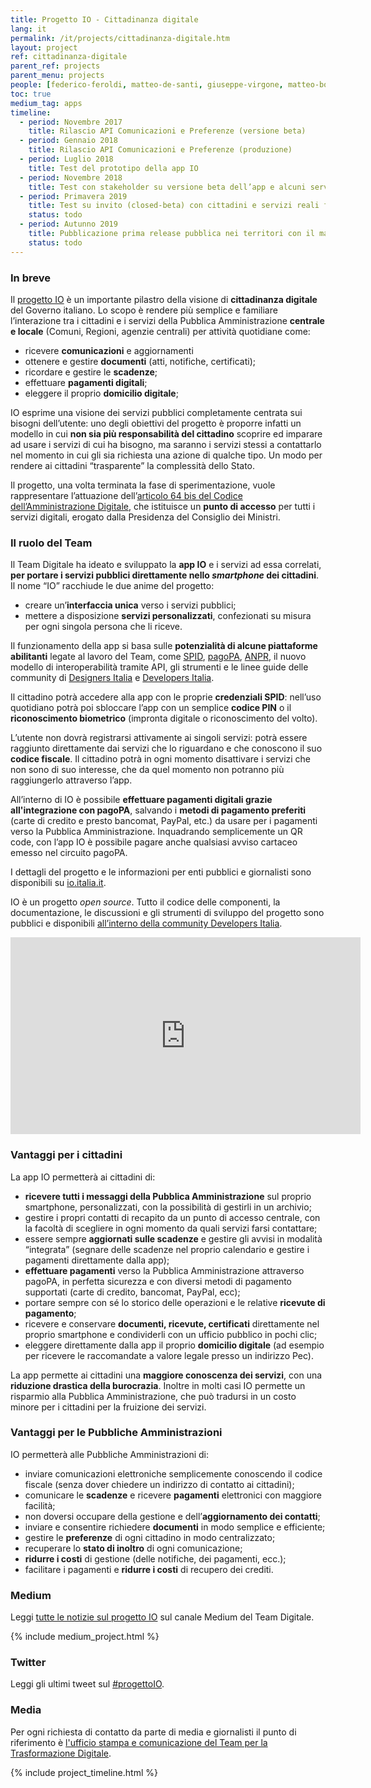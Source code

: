 ```yaml
---
title: Progetto IO - Cittadinanza digitale
lang: it
permalink: /it/projects/cittadinanza-digitale.htm
layout: project
ref: cittadinanza-digitale
parent_ref: projects
parent_menu: projects
people: [federico-feroldi, matteo-de-santi, giuseppe-virgone, matteo-boschi]
toc: true
medium_tag: apps
timeline:
  - period: Novembre 2017
    title: Rilascio API Comunicazioni e Preferenze (versione beta)
  - period: Gennaio 2018
    title: Rilascio API Comunicazioni e Preferenze (produzione)
  - period: Luglio 2018
    title: Test del prototipo della app IO
  - period: Novembre 2018
    title: Test con stakeholder su versione beta dell’app e alcuni servizi demo
  - period: Primavera 2019
    title: Test su invito (closed-beta) con cittadini e servizi reali forniti da alcuni enti distribuiti sul territorio nazionale     
    status: todo
  - period: Autunno 2019
    title: Pubblicazione prima release pubblica nei territori con il maggior numero di servizi integrati
    status: todo
---
```


### In breve

Il [progetto IO](https://io.italia.it/) è un importante pilastro della visione di **cittadinanza digitale** del Governo italiano. Lo scopo è rendere più semplice e familiare l’interazione tra i cittadini e i servizi della Pubblica Amministrazione **centrale e locale** (Comuni, Regioni, agenzie centrali) per attività quotidiane come:

- ricevere **comunicazioni** e aggiornamenti
- ottenere e gestire **documenti** (atti, notifiche, certificati);
- ricordare e gestire le **scadenze**;
- effettuare **pagamenti digitali**;
- eleggere il proprio **domicilio digitale**;

IO esprime una visione dei servizi pubblici completamente centrata sui bisogni dell’utente: uno degli obiettivi del progetto è proporre infatti un modello in cui **non sia più responsabilità del cittadino** scoprire ed imparare ad usare i servizi di cui ha bisogno, ma saranno i servizi stessi a contattarlo nel momento in cui gli sia richiesta una azione di qualche tipo. Un modo per rendere ai cittadini “trasparente” la complessità dello Stato.

Il progetto, una volta terminata la fase di sperimentazione, vuole rappresentare l’attuazione dell’[articolo 64 bis del Codice dell’Amministrazione Digitale](https://docs.italia.it/italia/piano-triennale-ict/codice-amministrazione-digitale-docs/it/v2017-12-13/_rst/capo5_sezione3_art64-bis.html), che istituisce un **punto di accesso** per tutti i servizi digitali, erogato dalla Presidenza del Consiglio dei Ministri.

### Il ruolo del Team

Il Team Digitale ha ideato e sviluppato la **app IO** e i servizi ad essa correlati, **per portare i servizi pubblici direttamente nello *smartphone* dei cittadini**. Il nome “IO” racchiude le due anime del progetto:
 
- creare un’**interfaccia unica** verso i servizi pubblici; 
- mettere a disposizione **servizi personalizzati**, confezionati su misura per ogni singola persona che li riceve. 

Il funzionamento della app si basa sulle **potenzialità di alcune piattaforme abilitanti** legate al lavoro del Team, come [SPID](https://teamdigitale.governo.it/it/projects/identita-digitale.htm), [pagoPA](https://teamdigitale.governo.it/it/projects/pagamenti-digitali.htm), [ANPR](https://teamdigitale.governo.it/it/projects/anpr.htm), il nuovo modello di interoperabilità tramite API, gli strumenti e le linee guide delle community di [Designers Italia](https://designers.italia.it/) e [Developers Italia](https://developers.italia.it/). 

Il cittadino potrà accedere alla app con le proprie **credenziali SPID**: nell’uso quotidiano potrà poi sbloccare l’app con un semplice **codice PIN** o il **riconoscimento biometrico** (impronta digitale o riconoscimento del volto).

L’utente non dovrà registrarsi attivamente ai singoli servizi: potrà essere raggiunto direttamente dai servizi che lo riguardano e che conoscono il suo **codice fiscale**. Il cittadino potrà in ogni momento disattivare i servizi che non sono di suo interesse, che da quel momento non potranno più raggiungerlo attraverso l’app.

All’interno di IO è possibile **effettuare pagamenti digitali grazie all'integrazione con pagoPA**, salvando i **metodi di pagamento preferiti** (carte di credito e presto bancomat, PayPal, etc.) da usare per i pagamenti verso la Pubblica Amministrazione. Inquadrando semplicemente un QR code, con l’app IO è possibile pagare anche qualsiasi avviso cartaceo emesso nel circuito pagoPA.

I dettagli del progetto e le informazioni per enti pubblici e giornalisti sono disponibili su [io.italia.it](https://io.italia.it/).

IO è un progetto *open source*. Tutto il codice delle componenti, la documentazione, le discussioni e gli strumenti di sviluppo del progetto sono pubblici e disponibili [all’interno della community Developers Italia](https://io.italia.it/sviluppatori/).

<iframe width="560" height="315" src="https://www.youtube-nocookie.com/embed/zrKOS2LiWTU" frameborder="0" allow="accelerometer; autoplay; encrypted-media; gyroscope; picture-in-picture" allowfullscreen></iframe>

### Vantaggi per i cittadini

La app IO permetterà ai cittadini di:

- **ricevere tutti i messaggi della Pubblica Amministrazione** sul proprio smartphone, personalizzati, con la possibilità di gestirli in un archivio;
- gestire i propri contatti di recapito da un punto di accesso centrale, con la facoltà di scegliere in ogni momento da quali servizi farsi contattare;
- essere sempre **aggiornati sulle scadenze** e gestire gli avvisi in modalità “integrata” (segnare delle scadenze nel proprio calendario e gestire i pagamenti direttamente dalla app);
- **effettuare pagamenti** verso la Pubblica Amministrazione attraverso pagoPA, in perfetta sicurezza e con diversi metodi di pagamento supportati (carte di credito, bancomat, PayPal, ecc);
- portare sempre con sé lo storico delle operazioni e le relative **ricevute di pagamento**;
- ricevere e conservare **documenti, ricevute, certificati** direttamente nel proprio smartphone e condividerli con un ufficio pubblico in pochi clic;
- eleggere direttamente dalla app il proprio **domicilio digitale** (ad esempio per ricevere le raccomandate a valore legale presso un indirizzo Pec).

La app permette ai cittadini una **maggiore conoscenza dei servizi**, con una **riduzione drastica della burocrazia**. Inoltre in molti casi IO permette un risparmio alla Pubblica Amministrazione, che può tradursi in un costo minore per i cittadini per la fruizione dei servizi.


### Vantaggi per le Pubbliche Amministrazioni

IO permetterà alle Pubbliche Amministrazioni di:

- inviare comunicazioni elettroniche semplicemente conoscendo il codice fiscale (senza dover chiedere un indirizzo di contatto ai cittadini);
- comunicare le **scadenze** e ricevere **pagamenti** elettronici con maggiore facilità;
- non doversi occupare della gestione e dell’**aggiornamento dei contatti**;
- inviare e consentire richiedere **documenti** in modo semplice e efficiente;
- gestire le **preferenze** di ogni cittadino in modo centralizzato;
- recuperare lo **stato di inoltro** di ogni comunicazione;
- **ridurre i costi** di gestione (delle notifiche, dei pagamenti, ecc.);
- facilitare i pagamenti e **ridurre i costi** di recupero dei crediti.

### Medium

Leggi [tutte le notizie sul progetto IO](https://medium.com/team-per-la-trasformazione-digitale/progetto-io-app-servizi-pubblici/home) sul canale Medium del Team Digitale. 

{% include medium_project.html %}

### Twitter

Leggi gli ultimi tweet sul [#progettoIO](https://twitter.com/search?f=tweets&q=%23progettoio%20from%3Ateamdigitaleit&src=typd).

### Media

Per ogni richiesta di contatto da parte di media e giornalisti il punto di riferimento è [l'ufficio stampa e comunicazione del Team per la Trasformazione Digitale](https://teamdigitale.governo.it/it/contatti).

{% include project_timeline.html %}
